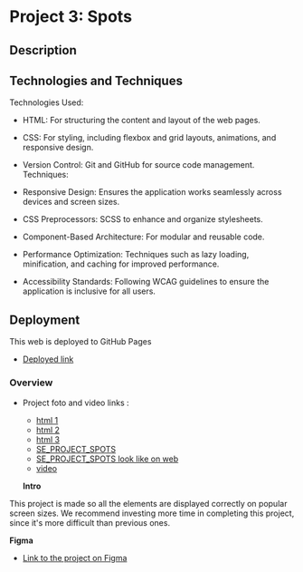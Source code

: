 # Project 3: Spots

## Description

## Technologies and Techniques

Technologies Used:

- HTML: For structuring the content and layout of the web pages.

- CSS: For styling, including flexbox and grid layouts, animations, and responsive design.

- Version Control: Git and GitHub for source code management.
  Techniques:

- Responsive Design: Ensures the application works seamlessly across devices and screen sizes.

- CSS Preprocessors: SCSS to enhance and organize stylesheets.

- Component-Based Architecture: For modular and reusable code.

- Performance Optimization: Techniques such as lazy loading, minification, and caching for improved performance.

- Accessibility Standards: Following WCAG guidelines to ensure the application is inclusive for all users.

## Deployment

This web is deployed to GitHub Pages

- [Deployed link](https://eray02dev.github.io/se_project_spots/)

### Overview

- Project foto and video links :

  - [html 1](https://ibb.co/SByCdtQ)
  - [html 2](https://ibb.co/hH91TFr)
  - [html 3](https://ibb.co/KLkQbVv)
  - [SE_PROJECT_SPOTS](https://ibb.co/TMZkJrT)
  - [SE_PROJECT_SPOTS look like on web](https://ibb.co/y4NHkBD)
  - [video](https://imagekit.io/tools/asset-public-link?detail=%7B%22name%22%3A%222024-12-26%2010-33-37.mkv%22%2C%22type%22%3A%22video%2Fx-matroska%22%2C%22signedurl_expire%22%3A%222024-12-28T17%3A47%3A41.499Z%22%2C%22signedUrl%22%3A%22https%3A%2F%2Fmedia-hosting.imagekit.io%2F%2F99bb3e1c7eed4193%2F2024-12-26%252010-33-37.mkv%3FExpires%3D1735408061%26Key-Pair-Id%3DK2ZIVPTIP2VGHC%26Signature%3DSQKNqSir7iiFIjYctBO-mq3GG4qI9IgaaQ31PrexOj3b4BjJNXVt2zPRQbLl8mt33QUZEIdZ9TmdOPCD83KWJAmErnwbwIoI5tsJJBDqioF-5uCqr1UiWjY81Gmds500mRdYJo3qBdo2IFCxmNZf9gONKObAdSGOz2Aw9yLtnFoTH~KQABYADcRo9104m7ypryaNbMrOcr6lQwctRLu34RzA-MahzVJyoPWwxNJAPEwKQGdnFQw-31kZW7fFeg8odwHEJigyNvJz3M3iCYz5vnDrwuu8fxnGlk8Y2~YqV~GUGntV-FzKFz8Pa4jYQyJ~ut79SKvpsH8RfLEqu-yC3w__%22%7D)

  **Intro**

This project is made so all the elements are displayed correctly on popular screen sizes. We recommend investing more time in completing this project, since it's more difficult than previous ones.

**Figma**

- [Link to the project on Figma](https://www.figma.com/file/BBNm2bC3lj8QQMHlnqRsga/Sprint-3-Project-%E2%80%94-Spots?type=design&node-id=2%3A60&mode=design&t=afgNFybdorZO6cQo-1)
